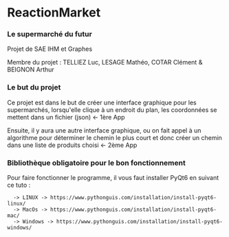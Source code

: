 # ReactionMarket

### Le supermarché du futur

Projet de SAE IHM et Graphes 

Membre du projet : TELLIEZ Luc, LESAGE Mathéo, COTAR Clément & BEIGNON Arthur

### Le but du projet

Ce projet est dans le but de créer une interface graphique pour les supermarchés, lorsqu'elle clique à un endroit du plan, les coordonnées se mettent dans un fichier (json) <- 1ère App

Ensuite, il y aura une autre interface graphique, ou on fait appel à un algorithme pour déterminer le chemin le plus court et donc créer un chemin dans une liste de produits choisi <- 2ème App

### Bibliothèque obligatoire pour le bon fonctionnement

Pour faire fonctionner le programme, il vous faut installer PyQt6 en suivant ce tuto : 

      -> LINUX -> https://www.pythonguis.com/installation/install-pyqt6-linux/
      -> MacOs -> https://www.pythonguis.com/installation/install-pyqt6-mac/
      -> Windows -> https://www.pythonguis.com/installation/install-pyqt6-windows/

      
